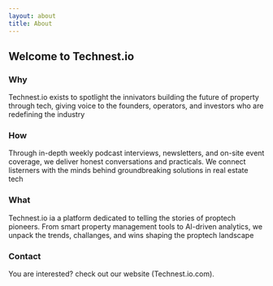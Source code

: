 ```yaml
---
layout: about
title: About
---
```


## Welcome to Technest.io

### Why
Technest.io exists to spotlight the innivators building the future of property through tech, giving voice to the founders, operators, and investors who are redefining the industry
### How
Through in-depth weekly podcast interviews,  newsletters, and on-site event coverage, we deliver honest conversations and practicals. We connect listerners with the minds behind groundbreaking solutions in real estate tech
### What
Technest.io ia a platform dedicated to telling the stories of proptech pioneers. From smart property management tools to AI-driven analytics, we unpack the trends, challanges, and wins shaping the proptech landscape

### Contact

You are interested? check out our website (Technest.io.com).

